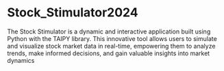 # Stock_Stimulator2024
The Stock Stimulator is a dynamic and interactive application built using Python with the TAIPY library. This innovative tool allows users to simulate and visualize stock market data in real-time, empowering them to analyze trends, make informed decisions, and gain valuable insights into market dynamics
